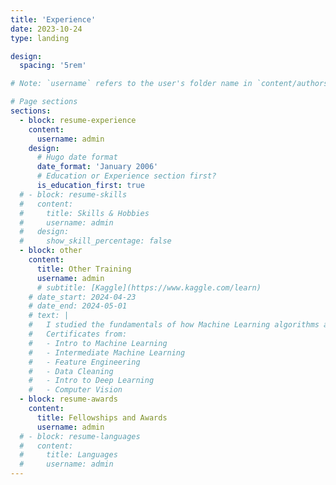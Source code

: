 ```yaml
---
title: 'Experience'
date: 2023-10-24
type: landing

design:
  spacing: '5rem'

# Note: `username` refers to the user's folder name in `content/authors/`

# Page sections
sections:
  - block: resume-experience
    content:
      username: admin
    design:
      # Hugo date format
      date_format: 'January 2006'
      # Education or Experience section first?
      is_education_first: true
  # - block: resume-skills
  #   content:
  #     title: Skills & Hobbies
  #     username: admin
  #   design:
  #     show_skill_percentage: false
  - block: other
    content:
      title: Other Training
      username: admin
      # subtitle: [Kaggle](https://www.kaggle.com/learn)
    # date_start: 2024-04-23
    # date_end: 2024-05-01
    # text: |
    #   I studied the fundamentals of how Machine Learning algorithms are constructed and used, how feature engineering is done, and some techniques for building and applying deep learning algorithms. 
    #   Certificates from:
    #   - Intro to Machine Learning
    #   - Intermediate Machine Learning
    #   - Feature Engineering
    #   - Data Cleaning
    #   - Intro to Deep Learning
    #   - Computer Vision
  - block: resume-awards
    content:
      title: Fellowships and Awards
      username: admin
  # - block: resume-languages
  #   content:
  #     title: Languages
  #     username: admin
---
```

